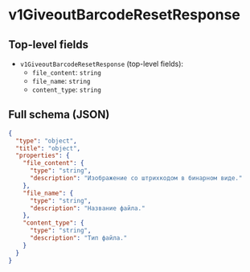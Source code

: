 # v1GiveoutBarcodeResetResponse

## Top-level fields
- `v1GiveoutBarcodeResetResponse` (top-level fields):
  - `file_content`: `string`
  - `file_name`: `string`
  - `content_type`: `string`

## Full schema (JSON)
```json
{
  "type": "object",
  "title": "object",
  "properties": {
    "file_content": {
      "type": "string",
      "description": "Изображение со штрихкодом в бинарном виде."
    },
    "file_name": {
      "type": "string",
      "description": "Название файла."
    },
    "content_type": {
      "type": "string",
      "description": "Тип файла."
    }
  }
}
```
